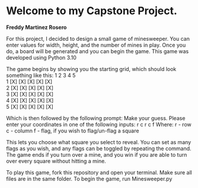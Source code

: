 # Welcome to my Capstone Project. 
**Freddy Martinez Rosero**

For this project, I decided to design a small game of minesweeper. You can enter values for width, height, and the number of mines in play. Once you do, a board will be generated and you can begin the game. This game was developed using Python 3.10

The game begins by showing you the starting grid, which should look something like this:
       1    2    3    4    5  
1     [X]  [X]  [X]  [X]  [X]  
2     [X]  [X]  [X]  [X]  [X]  
3     [X]  [X]  [X]  [X]  [X]  
4     [X]  [X]  [X]  [X]  [X]  
5     [X]  [X]  [X]  [X]  [X]  

Which is then followed by the following prompt:
Make your guess. Please enter your coordinates in one of the following inputs:
 r c
 r c f
Where:
    r - row
    c - column
    f - flag, if you wish to flag/un-flag a square

This lets you choose what square you select to reveal. You can set as many flags as you wish, and any flags can be toggled by repeating the command. The game ends if you turn over a mine, and you win if you are able to turn over every square without hitting a mine.

To play this game, fork this repository and open your terminal. Make sure all files are in the same folder. To begin the game, run Minesweeper.py
